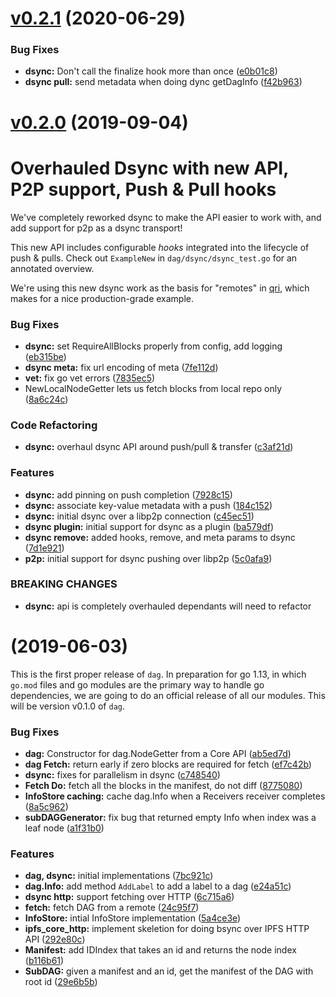 <a name="v0.2.1"></a>
# [v0.2.1](https://github.com/qri-io/dag/compare/v0.2.0...v0.2.1) (2020-06-29)


### Bug Fixes

* **dsync:** Don't call the finalize hook more than once ([e0b01c8](https://github.com/qri-io/dag/commit/e0b01c8))
* **dsync pull:** send metadata when doing dync getDagInfo ([f42b963](https://github.com/qri-io/dag/commit/f42b963))



# [v0.2.0](https://github.com/qri-io/dag/compare/v0.1.0...v0.2.0) (2019-09-04)

# Overhauled Dsync with new API, P2P support, Push & Pull hooks
We've completely reworked dsync to make the API easier to work with, and add support for p2p as a dsync transport!

This new API includes configurable _hooks_ integrated into the lifecycle of push & pulls. Check out `ExampleNew` in `dag/dsync/dsync_test.go` for an annotated overview.

We're using this new dsync work as the basis for "remotes" in [qri](https://github.com/qri-io/qri), which makes for a nice production-grade example. 

### Bug Fixes

* **dsync:** set RequireAllBlocks properly from config, add logging ([eb315be](https://github.com/qri-io/dag/commit/eb315be))
* **dsync meta:** fix url encoding of meta ([7fe112d](https://github.com/qri-io/dag/commit/7fe112d))
* **vet:** fix go vet errors ([7835ec5](https://github.com/qri-io/dag/commit/7835ec5))
* NewLocalNodeGetter lets us fetch blocks from local repo only ([8a6c24c](https://github.com/qri-io/dag/commit/8a6c24c))


### Code Refactoring

* **dsync:** overhaul dsync API around push/pull & transfer ([c3af21d](https://github.com/qri-io/dag/commit/c3af21d))


### Features

* **dsync:** add pinning on push completion ([7928c15](https://github.com/qri-io/dag/commit/7928c15))
* **dsync:** associate key-value metadata with a push ([184c152](https://github.com/qri-io/dag/commit/184c152))
* **dsync:** initial dsync over a libp2p connection ([c45ec51](https://github.com/qri-io/dag/commit/c45ec51))
* **dsync plugin:** initial support for dsync as a plugin ([ba579df](https://github.com/qri-io/dag/commit/ba579df))
* **dsync remove:** added hooks, remove, and meta params to dsync ([7d1e921](https://github.com/qri-io/dag/commit/7d1e921))
* **p2p:** initial support for dsync pushing over libp2p ([5c0afa9](https://github.com/qri-io/dag/commit/5c0afa9))


### BREAKING CHANGES

* **dsync:** api is completely overhauled dependants will need to refactor



<a name="0.1.0"></a>
#  (2019-06-03)

This is the first proper release of `dag`. In preparation for go 1.13, in which `go.mod` files and go modules are the primary way to handle go dependencies, we are going to do an official release of all our modules. This will be version v0.1.0 of `dag`.


### Bug Fixes

* **dag:** Constructor for dag.NodeGetter from a Core API ([ab5ed7d](https://github.com/qri-io/dag/commit/ab5ed7d))
* **dag Fetch:** return early if zero blocks are required for fetch ([ef7c42b](https://github.com/qri-io/dag/commit/ef7c42b))
* **dsync:** fixes for parallelism in dsync ([c748540](https://github.com/qri-io/dag/commit/c748540))
* **Fetch Do:** fetch all the blocks in the manifest, do not diff ([8775080](https://github.com/qri-io/dag/commit/8775080))
* **InfoStore caching:** cache dag.Info when a Receivers receiver completes ([8a5c962](https://github.com/qri-io/dag/commit/8a5c962))
* **subDAGGenerator:** fix bug that returned empty Info when index was a leaf node ([a1f31b0](https://github.com/qri-io/dag/commit/a1f31b0))


### Features

* **dag, dsync:** initial implementations ([7bc921c](https://github.com/qri-io/dag/commit/7bc921c))
* **dag.Info:** add method `AddLabel` to add a label to a dag ([e24a51c](https://github.com/qri-io/dag/commit/e24a51c))
* **dsync http:** support fetching over HTTP ([6c715a6](https://github.com/qri-io/dag/commit/6c715a6))
* **fetch:** fetch DAG from a remote ([24c95f7](https://github.com/qri-io/dag/commit/24c95f7))
* **InfoStore:** intial InfoStore implementation ([5a4ce3e](https://github.com/qri-io/dag/commit/5a4ce3e))
* **ipfs_core_http:** implement skeletion for doing bsync over IPFS HTTP API ([292e80c](https://github.com/qri-io/dag/commit/292e80c))
* **Manifest:** add IDIndex that takes an id and returns the node index ([b116b61](https://github.com/qri-io/dag/commit/b116b61))
* **SubDAG:** given a manifest and an id, get the manifest of the DAG with root id ([29e6b5b](https://github.com/qri-io/dag/commit/29e6b5b))



